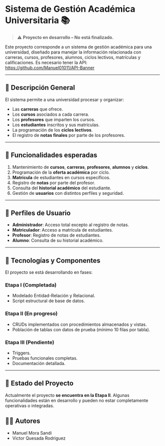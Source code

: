 # Sistema de Gestión Académica Universitaria 📚

> ⚠ **Proyecto en desarrollo – No está finalizado.**

Este proyecto corresponde a un sistema de gestión académica para una universidad, diseñado para manejar la información relacionada con carreras, cursos, profesores, alumnos, ciclos lectivos, matrículas y calificaciones.
Es necesario tener la API: https://github.com/Manuel01011/API-Banner

---

## 🧩 Descripción General

El sistema permite a una universidad procesar y organizar:

- Las **carreras** que ofrece.
- Los **cursos** asociados a cada carrera.
- Los **profesores** que imparten los cursos.
- Los **estudiantes** inscritos y sus matrículas.
- La programación de los **ciclos lectivos**.
- El registro de **notas finales** por parte de los profesores.

---

## 📘 Funcionalidades esperadas

1. Mantenimiento de **cursos**, **carreras**, **profesores**, **alumnos** y **ciclos**.
2. Programación de la **oferta académica** por ciclo.
3. **Matrícula** de estudiantes en cursos específicos.
4. Registro de **notas** por parte del profesor.
5. Consulta del **historial académico** del estudiante.
6. Gestión de **usuarios** con distintos perfiles y seguridad.

---

## 👥 Perfiles de Usuario

- **Administrador**: Acceso total excepto al registro de notas.
- **Matriculador**: Acceso a matrícula de estudiantes.
- **Profesor**: Registro de notas de estudiantes.
- **Alumno**: Consulta de su historial académico.

---

## 🔨 Tecnologías y Componentes

El proyecto se está desarrollando en fases:

### Etapa I (Completada)
- Modelado Entidad-Relación y Relacional.
- Script estructural de base de datos.

### Etapa II (En progreso)
- CRUDs implementados con procedimientos almacenados y vistas.
- Población de tablas con datos de prueba (mínimo 10 filas por tabla).

### Etapa III (Pendiente)
- Triggers.
- Pruebas funcionales completas.
- Documentación detallada.

---

## 🚧 Estado del Proyecto

Actualmente el proyecto **se encuentra en la Etapa II**. Algunas funcionalidades están en desarrollo y pueden no estar completamente operativas o integradas.

## 👨‍💻 Autores

- Manuel Mora Sandi
- Victor Quesada Rodriguez
